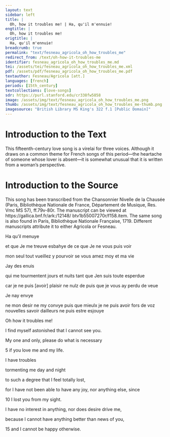 ```yaml
---
layout: text
sidebar: left
title: |
  Oh, how it troubles me! | Ha, qu'il m'ennuie!
engtitle: |
  Oh, how it troubles me!
origtitle: |
  Ha, qu'il m'ennuie!
breadcrumb: true
permalink: "text/fesneau_agricola_oh_how_troubles_me"
redirect_from: /text/oh-how-it-troubles-me
identifier: fesneau_agricola_oh_how_troubles_me.md
tei: /assets/tei/fesneau_agricola_oh_how_troubles_me.xml
pdf: /assets/pdf/fesneau_agricola_oh_how_troubles_me.pdf
textauthor: Fesneau/Agricola [att.]
languages: [french]
periods: [15th_century]
textcollections: [love-songs]
sdr: https://purl.stanford.edu/cr338fw5858
image: /assets/img/text/fesneau_agricola_oh_how_troubles_me.png
thumb: /assets/img/text/fesneau_agricola_oh_how_troubles_me-thumb.png
imagesource: "British Library MS King's 322 f.1 [Public Domain]"
---
```

<h1>Introduction to the Text</h1>
<p>This fifteenth-century love song is a virelai for three voices. Although it draws on a common theme for French songs of this period—the heartache of someone whose lover is absent—it is somewhat unusual that it is written from a woman’s perspective.</p>

<h1>Introduction to the Source</h1>
<p>This song has been transcribed from the Chansonnier Nivelle de la Chausée (Paris, Bibliothèque Nationale de France, Département de Musique, Res. Vmc MS 57), ff.79v-80r. The manuscript can be viewed at https://gallica.bnf.fr/ark:/12148/ btv1b55007270r/f158.item. The same song is also found in Paris, Bibliothèque Nationale Française, 1719. Different manuscripts attribute it to either Agricola or Fesneau.</p>

<p>Ha qu’il menuye</p>
<p>et que Je me treuve esbahye de ce que Je ne vous puis voir</p>
<p>mon seul tout vueillez y pourvoir se vous amez moy et ma vie</p>

<p>Jay des enuis</p>
<p>qui me tourmentent jours et nuits tant que Jen suis toute esperdue</p>
<p>car je ne puis [avoir] plaisir ne nulz de puis que je vous ay perdu de veue</p>

<p>Je nay envye</p>
<p>ne mon desir ne my convye puis que mieulx je ne puis avoir fors de voz nouvelles savoir dailleurs ne puis estre esjouye</p>
<p>Oh how it troubles me!</p>
<p>I find myself astonished that I cannot see you.</p>
<p>My one and only, please do what is necessary</p>
<p>5 if you love me and my life.</p>

<p>I have troubles</p>
<p>tormenting me day and night</p>
<p>to such a degree that I feel totally lost,</p>
<p>for I have not been able to have any joy, nor anything else, since</p>
<p>10 I lost you from my sight.</p>

<p>I have no interest in anything, nor does desire drive me,</p>
<p>because I cannot have anything better than news of you,</p>
<p>15 and I cannot be happy otherwise.</p>
